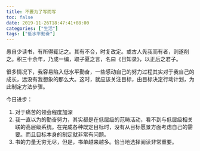 ```yaml
---
title: 不要为了写而写
toc: false
date: 2019-11-26T18:47:41+08:00
categories: ["生活"]
tags: ["低水平勤奋"]
---
```

愚自少读书，有所得辄记之。其有不合，时复改定。或古人先我而有者，则遂削之。积三十余年，乃成一编，取子夏之言，名曰《日知录》，以正后之君子。

<!--more-->

很多情况下，我容易陷入低水平勤奋，一些感动自己的努力过程其实对于我自己的成长，远没有我想象的那么大。这时，就应该关注目标，由目标决定行动计划，为此制定方法步骤。

今日进步：

1. 对于痛苦的领会程度加深
2. 我一直以为的勤奋努力，其实都是在低层级的范畴活动，看不到与低层级相关联的高层级系统。在完成各种既定目标时，没有从目标愿景方面考虑自己的需要。而且目标本身的制定就非常有问题。
3. 书的力量无穷无尽，但是，书单越来越多。恰当地选择阅读非常重要。